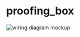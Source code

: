 # proofing_box

![wiring diagram mockup](https://raw.githubusercontent.com/tehmantra/proofing_box/master/wiring-diagram-mockup.jpg)
